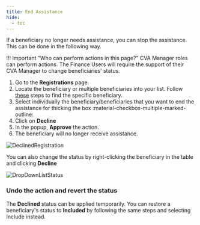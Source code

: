 ```yaml
---
title: End Assistance
hide:
  - toc
---
```


If a beneficiary no longer needs assistance, you can stop the assistance. This can be done in the following way.

!!! Important "Who can perform actions in this page?"
    CVA Manager roles can perform actions. The Finance Users will require the support of their CVA Manager to change beneficiaries' status.

1. Go to the **Registrations** page.
2. Locate the beneficiary or multiple beneficiaries into your list. Follow [these](./filter-registrations) steps to find the specific beneficiary.
3. Select individually the beneficiary/beneficiaries that you want to end the assistance for thicking the box :material-checkbox-multiple-marked-outline:
4. Click on **Decline**
5. In the popup, **Approve** the action.
6. The beneficiary will no longer receive assistance.

![DeclinedRegistration](C:\Users\cdamico\Git\121Manual\docs\assets\img\RegistrationDeclined.png)

You can also change the status by right-clicking the beneficiary in the table and clicking **Decline**

![DropDownListStatus](C:\Users\cdamico\Git\121Manual\docs\assets\img\RegistationsStatusRighList.png)


### Undo the action and revert the status

The **Declined** status can be applied temporarily. You can restore a beneficiary's status to **Included** by following the same steps and selecting Include instead.


